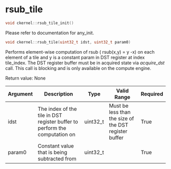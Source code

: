 # rsub_tile

```cpp
void ckernel::rsub_tile_init()
```

Please refer to documentation for any_init. 

```cpp
void ckernel::rsub_tile(uint32_t idst, uint32_t param0)
```

Performs element-wise computation of rsub ( rsub(x,y) = y -x) on each element of a tile and y is a constant param in DST register at index tile_index. The DST register buffer must be in acquired state via *acquire_dst* call. This call is blocking and is only available on the compute engine.

Return value: None

| Argument      | Description                                                                | Type      | Valid Range                                           | Required       |
|---------------|----------------------------------------------------------------------------|-----------|-------------------------------------------------------|----------------|
| idst          | The index of the tile in DST register buffer to perform the computation on | uint32_t  | Must be less than the size of the DST register buffer | True           |
| param0        | Constant value that is being subtracted from                               | uint32_t  |                                                       | True           |
